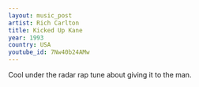 ```yaml
---
layout: music_post
artist: Rich Carlton
title: Kicked Up Kane
year: 1993
country: USA
youtube_id: 7Nw40b24AMw
---
```

Cool under the radar rap tune about giving it to the man.